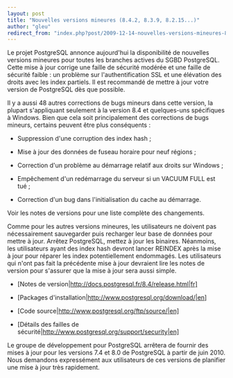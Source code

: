 ```yaml
---
layout: post
title: "Nouvelles versions mineures (8.4.2, 8.3.9, 8.2.15...)"
author: "gleu"
redirect_from: "index.php?post/2009-12-14-nouvelles-versions-mineures-8-4-2-8-3-9-8-2-15 "
---
```





<!--more-->


Le projet PostgreSQL annonce aujourd'hui la disponibilité de nouvelles versions mineures pour toutes les branches actives du SGBD PostgreSQL. Cette mise à jour corrige une faille de sécurité modérée et une faille de sécurité faible : un problème sur l'authentification SSL et une élévation des droits avec les index partiels. Il est recommandé de mettre à jour votre version de PostgreSQL dès que possible.



Il y a aussi 48 autres corrections de bugs mineurs dans cette version, la plupart s'appliquant seulement à la version 8.4 et quelques-uns spécifiques à Windows. Bien que cela soit principalement des corrections de bugs mineurs, certains peuvent être plus conséquents :



* Suppression d'une corruption des index hash ;

* Mise à jour des données de fuseau horaire pour neuf régions ;

* Correction d'un problème au démarrage relatif aux droits sur Windows ;

* Empêchement d'un redémarrage du serveur si un VACUUM FULL est tué ;

* Correction d'un bug dans l'initialisation du cache au démarrage.



Voir les notes de versions pour une liste complète des changements.



Comme pour les autres versions mineures, les utilisateurs ne doivent pas nécessairement sauvegarder puis recharger leur base de données pour mettre à jour. Arrêtez PostgreSQL, mettez à jour les binaires. Néanmoins, les utilisateurs ayant des index hash devront lancer REINDEX après la mise à jour pour réparer les index potentiellement endommagés. Les utilisateurs qui n'ont pas fait la précédente mise à jour devraient lire les notes de version pour s'assurer que la mise à jour sera aussi simple.



* [Notes de version|http://docs.postgresql.fr/8.4/release.html|fr]

* [Packages d'installation|http://www.postgresql.org/download/|en]

* [Code source|http://www.postgresql.org/ftp/source/|en]

* [Détails des failles de sécurité|http://www.postgresql.org/support/security|en]



Le groupe de développement pour PostgreSQL arrêtera de fournir des mises à jour pour les versions 7.4 et 8.0 de PostgreSQL à partir de juin 2010. Nous demandons expressément aux utilisateurs de ces versions de planifier une mise à jour très rapidement.